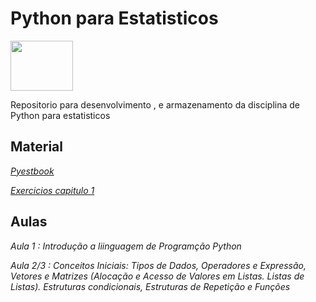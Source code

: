 # Python para Estatisticos

<img src = "https://lorenabarba.com/wp-content/uploads/2014/05/keep-calm-and-code-python_BW.png" height = "80" width = "100">

Repositorio para desenvolvimento , e armazenamento da disciplina de Python para estatisticos

## Material

_[Pyestbook](https://tmfilho.github.io/pyestbook/intro)_

_[Exercicios capitulo 1](https://tmfilho.github.io/pyestbook/guide/08_exer.html)_

## Aulas 

_Aula 1 : Introdução a liinguagem de Programção Python_

_Aula 2/3 : Conceitos Iniciais: Tipos de Dados, Operadores e Expressão, Vetores e Matrizes (Alocação e Acesso de Valores em Listas. Listas de Listas). Estruturas condicionais, Estruturas de Repetição e Funções_


